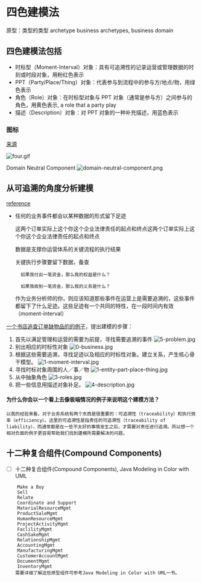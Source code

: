 # 四色建模法

原型：类型的类型
archetype
business archetypes, business domain


## 四色建模法包括

* 时标型（Moment-Interval）对象：具有可追溯性的记录运营或管理数据的时刻或时段对象，用粉红色表示
* PPT（Party/Place/Thing）对象：代表参与到流程中的参与方/地点/物，用绿色表示
* 角色（Role）对象：在时标型对象与 PPT 对象（通常是参与方）之间参与的角色，用黄色表示, a role that a party play
* 描述（Description）对象：对 PPT 对象的一种补充描述，用蓝色表示

### 图标
[来源](https://www.jdon.com/mda/archetypes.html)

![four.gif](./four.gif)

Domain Neutral Component
![domain-neutral-component.png](./domain-neutral-component.png)

## 从可追溯的角度分析建模

[reference](https://www.infoq.cn/article/xh-four-color-modeling/)

* 任何的业务事件都会以某种数据的形式留下足迹

    这两个订单实际上这个你这个企业法律责任的起点和终点这两个订单实际上这个你这个企业法律责任的起点和终点

    数据是支撑你运营体系的关键流程的执行结果

    关键执行步骤要留下数据，备查

        如果我付出一笔资金，那么我的权益是什么？
        
        如果我收到一笔资金，那么我的义务是什么？

    作为业务分析师的你，则应该知道那些事件在运营上是需要追溯的，这些事件都留下了什么足迹。这些足迹有一个共同的特性，在一段时间内有效（moment-interval）

[一个书店追查订单缺物品的的例子](https://www.infoq.cn/article/xh-four-color-modeling/)，提出建模的步骤：

1. 首先以满足管理和运营的需要为前提，寻找需要追溯的事件
    ![5-problem.jpg](./5-problem.jpg)
1. 别出相应的时标性对象
    ![0-business.jpg](./0-business.jpg)
2. 根据这些需要追溯，寻找足迹以及相应的时标性对象。建立关系，产生核心骨干模型。
    ![1-moment-interval.jpg](./1-moment-interval.jpg)
1. 寻找时标对象周围的人／事／物
    ![1-entity-part-place-thing.jpg](./1-entity-part-place-thing.jpg)
1. 从中抽象角色
    ![3-roles.jpg](./3-roles.jpg)
1. 把一些信息用描述对象补足。
    ![4-description.jpg](./4-description.jpg)


#### 为什么你会以一个看上去像极端情况的例子来说明这个建模方法？

    以我的经验来看，对于业务系统有两个东西是很重要的：可追溯性（traceability）和执行效率（efficiency）。这里的可追溯性是指责任的可追溯性（traceability of liability），而通常都是在一些不太好的事情发生之后，才需要对责任进行追溯。所以想一个相对负面的例子更容易帮助我们找到建模所需要解决的问题。

## 十二种复合组件(Compound Components)
- [ ] 十二种复合组件(Compound Components), Java Modeling in Color with UML

```
    Make a Buy
    Sell
    Relate
    Coordinate and Support
    MaterialResourceMgmt
    ProductSaleMgmt
    HumanResourceMgmt
    ProjectActivityMgmt
    FaclilityMgmt
    CashSakeMgmt
    RelationshipMgmt
    AccountingMgmt
    ManufacturingMgmt
    CustomerAccountMgmt
    DocumentMgmt
    InventoryMgmt
　　需要详细了解这些原型组件可参考Java Modeling in Color with UML一书。
```